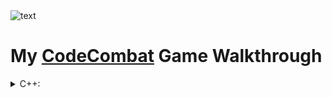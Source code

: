 <picture>
  <source media="(prefers-color-scheme: dark)" srcset="https://user-images.githubusercontent.com/114851245/197361567-2ad617b1-fdaa-49ca-800f-a345f158ff7c.png">
  <source media="(prefers-color-scheme: light)" srcset="https://user-images.githubusercontent.com/114851245/197361566-35a462cd-337b-4d2f-b60f-ca0d88e072de.png">
  <img alt="text" src="https://user-images.githubusercontent.com/114851245/197361566-35a462cd-337b-4d2f-b60f-ca0d88e072de.png">
</picture>

# My [CodeCombat](https://codecombat.com/) Game Walkthrough

<details><summary>C++:</summary>
<p>

  * [C++ Battle Scripts](https://github.com/AmmFed/CodeCombat-GameWalkthrough/blob/main/Languages/C++/amar-battles.cpp)
  * [C++ Levels](https://github.com/AmmFed/CodeCombat-GameWalkthrough/blob/main/Languages/C++/amar-levels.cpp)
  * C++ Ref(s): [Ref1](https://en.cppreference.com/w/) - [Ref2](https://cplusplus.com/reference/) - [Style1](https://isocpp.github.io/CppCoreGuidelines/CppCoreGuidelines#Rp-direct) - [Style2 (Google's)](https://google.github.io/styleguide/cppguide.html)

</p>
</details>
